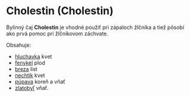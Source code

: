 Cholestin (Cholestin)
=====================

Bylinný čaj **Cholestin** je vhodné použiť pri zápaloch žlčníka a tiež pôsobí
ako prvá pomoc pri žlčníkovom záchvate.

Obsahuje:

* [hluchavka](../bylinky/hluchavka-biela) kvet
* [fenykel](../bylinky/fenikel-obycajny) plod
* [breza](../bylinky/breza-previsnuta) list
* [nechtík](../bylinky/nechtik-lekarsky) kvet
* [púpava](../bylinky/pupava-lekarska) koreň a vňať
* [zlatobyľ](../bylinky/zlatobyl-obycajna) vňať.
